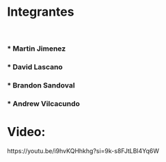 <h1>Integrantes</h1> <br>
<h3>* Martin Jimenez</h3> 
<h3>* David Lascano </h3> 
<h3>* Brandon Sandoval </h3> 
<h3>* Andrew Vilcacundo </h3> 

<h1>Video: </h1>
https://youtu.be/i9hvKQHhkhg?si=9k-s8FJtLBl4Yq6W <br>


